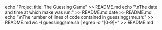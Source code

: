 echo "Project title: The Guessing Game" >> README.md
	echo "\nThe date and time at which make was run:" >> README.md
	date >> README.md
	echo "\nThe number of lines of code contained in guessinggame.sh:" >> README.md
	wc -l guessinggame.sh | egrep -o "[0-9]+" >> README.md
